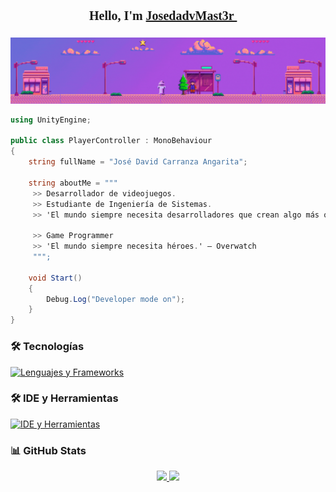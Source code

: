 <!-- README de Jose David Carranza Angarita -->

<!-- Importar fuente retro estilo videojuego -->
<div align="center">
  <h1 style="font-family: 'Press Start 2P', cursive; font-size: 20px;">
    Hello, I'm 
    <a href="https://jose-david-carranza-unity-developer.netlify.app/" target="_blank">
      JosedadvMast3r
    </a> 👾
  </h1>

<!-- 
  <img src="_BannerItchio.gif" alt="banner" width="400" style="margin-top: 10px;" /> -->

  <img src="_BannerItchio.gif" alt="banner" style="width: auto; margin-top: 10px;" />

</div>

```csharp
using UnityEngine;

public class PlayerController : MonoBehaviour
{
    string fullName = "José David Carranza Angarita";

    string aboutMe = """
     >> Desarrollador de videojuegos.
     >> Estudiante de Ingeniería de Sistemas.
     >> 'El mundo siempre necesita desarrolladores que crean algo más que juegos.'

     >> Game Programmer
     >> 'El mundo siempre necesita héroes.' — Overwatch
     """;

    void Start() 
    {
        Debug.Log("Developer mode on");
    }
}
```

### 🛠️ Tecnologías

[![Lenguajes y Frameworks](https://skillicons.dev/icons?i=cs,dotnet,java,spring,html,css,js,react,nodejs&theme=dark)](https://skillicons.dev)

### 🛠️ IDE y Herramientas  

[![IDE y Herramientas](https://skillicons.dev/icons?i=unity,visualstudio,vscode,idea,git,github&theme=dark)](https://skillicons.dev)


### 📊 GitHub Stats

<p align="center">
  <a href="https://github.com/josedavd-07">
    <img height="180em" src="https://github-readme-stats-eight-theta.vercel.app/api?username=josedavd-07&show_icons=true&theme=algolia&include_all_commits=true&count_private=true"/>
    <img height="180em" src="https://github-readme-stats-eight-theta.vercel.app/api/top-langs/?username=josedavd-07&layout=compact&langs_count=8&theme=algolia"/>
  </a>
</p>
